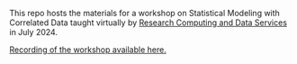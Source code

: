 This repo hosts the materials for a workshop on Statistical Modeling with Correlated Data taught virtually by [Research Computing and Data Services](https://www.it.northwestern.edu/departments/it-services-support/research/) in July 2024.

[Recording of the workshop available here.](https://northwestern.zoom.us/rec/share/V2ADt-Uku7pbQCR1JGZRseKJwt8eMJYn4qfNt5yAQe5h0xCvKBAdiALjZu6mNamL.eFMOMpPgdp_repXa)
